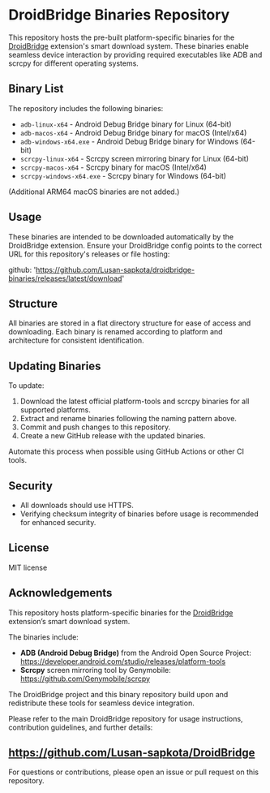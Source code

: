 # DroidBridge Binaries Repository

This repository hosts the pre-built platform-specific binaries for the [DroidBridge](https://github.com/Lusan-sapkota/DroidBridge) extension's smart download system. These binaries enable seamless device interaction by providing required executables like ADB and scrcpy for different operating systems.

## Binary List

The repository includes the following binaries:

- `adb-linux-x64` - Android Debug Bridge binary for Linux (64-bit)
- `adb-macos-x64` - Android Debug Bridge binary for macOS (Intel/x64)
- `adb-windows-x64.exe` - Android Debug Bridge binary for Windows (64-bit)
- `scrcpy-linux-x64` - Scrcpy screen mirroring binary for Linux (64-bit)
- `scrcpy-macos-x64` - Scrcpy binary for macOS (Intel/x64)
- `scrcpy-windows-x64.exe` - Scrcpy binary for Windows (64-bit)

(Additional ARM64 macOS binaries are not added.)

## Usage

These binaries are intended to be downloaded automatically by the DroidBridge extension. Ensure your DroidBridge config points to the correct URL for this repository's releases or file hosting:

github: 'https://github.com/Lusan-sapkota/droidbridge-binaries/releases/latest/download'

## Structure

All binaries are stored in a flat directory structure for ease of access and downloading. Each binary is renamed according to platform and architecture for consistent identification.

## Updating Binaries

To update:

1. Download the latest official platform-tools and scrcpy binaries for all supported platforms.
2. Extract and rename binaries following the naming pattern above.
3. Commit and push changes to this repository.
4. Create a new GitHub release with the updated binaries.

Automate this process when possible using GitHub Actions or other CI tools.

## Security

- All downloads should use HTTPS.
- Verifying checksum integrity of binaries before usage is recommended for enhanced security.

## License

MIT license

## Acknowledgements

This repository hosts platform-specific binaries for the [DroidBridge](https://github.com/Lusan-sapkota/DroidBridge) extension’s smart download system.

The binaries include:

- **ADB (Android Debug Bridge)** from the Android Open Source Project: https://developer.android.com/studio/releases/platform-tools  
- **Scrcpy** screen mirroring tool by Genymobile: https://github.com/Genymobile/scrcpy

The DroidBridge project and this binary repository build upon and redistribute these tools for seamless device integration.

Please refer to the main DroidBridge repository for usage instructions, contribution guidelines, and further details:

https://github.com/Lusan-sapkota/DroidBridge
---

For questions or contributions, please open an issue or pull request on this repository.

